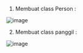 1. Membuat class Person :

![image](https://user-images.githubusercontent.com/92707545/197341907-feb6efd9-03d6-4ac9-a563-af28617b1c15.png)

2. Membuat class panggil : 

![image](https://user-images.githubusercontent.com/92707545/197341949-2c143a04-67ab-4b54-bee2-fb9692f342aa.png)

